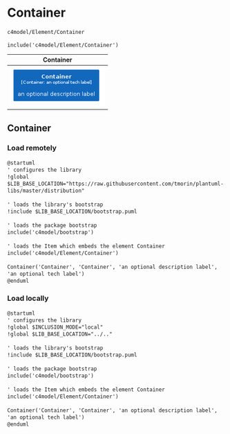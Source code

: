 # Container


```text
c4model/Element/Container
```

```text
include('c4model/Element/Container')
```



| Container |
| :---: |
| ![illustration for Container](../../c4model/Element/Container.Local.png) |




## Container

### Load remotely
```plantuml
@startuml
' configures the library
!global $LIB_BASE_LOCATION="https://raw.githubusercontent.com/tmorin/plantuml-libs/master/distribution"

' loads the library's bootstrap
!include $LIB_BASE_LOCATION/bootstrap.puml

' loads the package bootstrap
include('c4model/bootstrap')

' loads the Item which embeds the element Container
include('c4model/Element/Container')

Container('Container', 'Container', 'an optional description label', 'an optional tech label')
@enduml
```

### Load locally
```plantuml
@startuml
' configures the library
!global $INCLUSION_MODE="local"
!global $LIB_BASE_LOCATION="../.."

' loads the library's bootstrap
!include $LIB_BASE_LOCATION/bootstrap.puml

' loads the package bootstrap
include('c4model/bootstrap')

' loads the Item which embeds the element Container
include('c4model/Element/Container')

Container('Container', 'Container', 'an optional description label', 'an optional tech label')
@enduml
```

